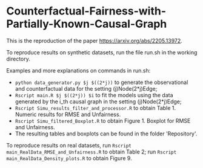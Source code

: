 # Counterfactual-Fairness-with-Partially-Known-Causal-Graph

This is the reproduction of the paper https://arxiv.org/abs/2205.13972.

To reproduce results on synthetic datasets, 
    run the file run.sh in the working directory.

Examples and more explanations on commands in run.sh:
- `python data_generator.py $j $((2*j))` to generate the observational and counterfactual data for the setting (j)Node(2*j)Edge;
- `Rscript main.R $j $((2*j)) $i` to fit the models using the data generated by the i_th causal graph in the setting (j)Node(2*j)Edge;
- `Rscript Simu_results_filter_and_processor.R` to obtain Table 1. Numeric results for RMSE and Unfairness.
- `Rscript Simu_filtered_Boxplot.R` to obtain Figure 1. Boxplot for RMSE and Unfairness.
- The resulting tables and boxplots can be found in the folder 'Repository'.

To reproduce results on real datasets,
        run `Rscript main_RealData_RMSE_and_Unfairness.R` to obtain Table 2;
        run `Rscript main_RealData_Density_plots.R` to obtain Figure 9.
